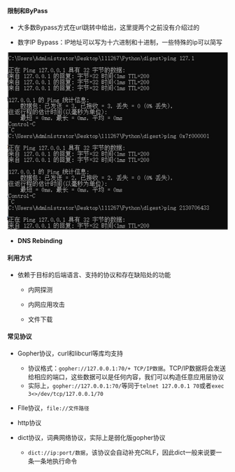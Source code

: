 #### 限制和ByPass

- 大多数Bypass方式在url跳转中给出，这里提两个之前没有介绍过的

- 数字IP Bypass：IP地址可以写为十六进制和十进制，一些特殊的ip可以简写

<img title="" src="./images/2413qqerqrrq.jpg" alt="" data-align="inline">

* **DNS Rebinding**

#### 利用方式

- 依赖于目标的后端语言、支持的协议和存在缺陷处的功能
  
  - 内网探测
  
  - 内网应用攻击
  
  - 文件下载

#### 常见协议

* Gopher协议，curl和libcurl等库均支持
  * 协议格式：`gopher://127.0.0.1:70/+ TCP/IP数据`。TCP/IP数据将会发送给相应的端口，这些数据可以是任何内容，我们可以构造任意应用层协议
  * 实际上，`gopher://127.0.0.1:70/`等同于`telnet 127.0.0.1 70`或者`exec 3<>/dev/tcp/127.0.0.1/70`

* FIle协议，`file://文件路径`
* http协议
* dict协议，词典网络协议，实际上是弱化版gopher协议
  * `dict://ip:port/数据`，该协议会自动补充CRLF，因此dict一般来说要一条一条地执行命令

